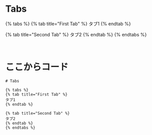 # Tabs

{% tabs %}
{% tab title="First Tab" %}
タブ1
{% endtab %}

{% tab title="Second Tab" %}
タブ2
{% endtab %}
{% endtabs %}

<br>

# ここからコード

```text
# Tabs

{% tabs %}
{% tab title="First Tab" %}
タブ1
{% endtab %}

{% tab title="Second Tab" %}
タブ2
{% endtab %}
{% endtabs %}
```

